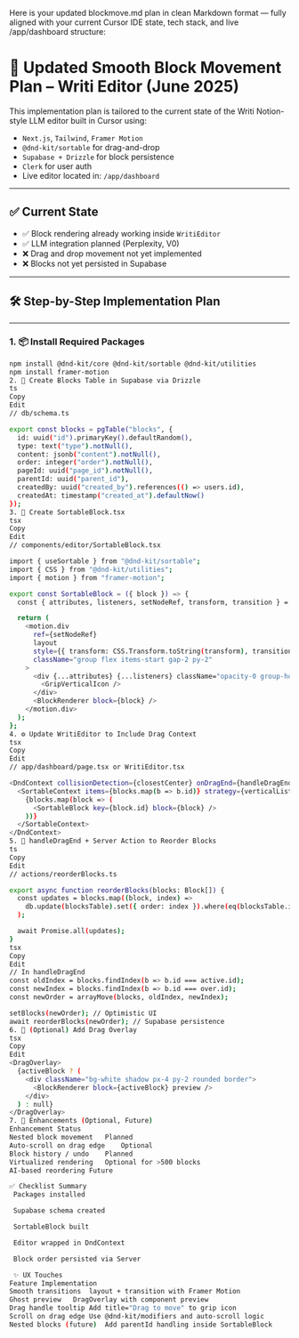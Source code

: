 Here is your updated blockmove.md plan in clean Markdown format — fully aligned with your current Cursor IDE state, tech stack, and live /app/dashboard structure:

# 🚚 Updated Smooth Block Movement Plan – Writi Editor (June 2025)

This implementation plan is tailored to the current state of the Writi Notion-style LLM editor built in Cursor using:

- `Next.js`, `Tailwind`, `Framer Motion`
- `@dnd-kit/sortable` for drag-and-drop
- `Supabase + Drizzle` for block persistence
- `Clerk` for user auth
- Live editor located in: `/app/dashboard`

---

## ✅ Current State

- ✅ Block rendering already working inside `WritiEditor`
- ✅ LLM integration planned (Perplexity, V0)
- ❌ Drag and drop movement not yet implemented
- ❌ Blocks not yet persisted in Supabase

---

## 🛠️ Step-by-Step Implementation Plan

---

### 1. 📦 Install Required Packages

```bash
npm install @dnd-kit/core @dnd-kit/sortable @dnd-kit/utilities
npm install framer-motion
2. 🧱 Create Blocks Table in Supabase via Drizzle
ts
Copy
Edit
// db/schema.ts

export const blocks = pgTable("blocks", {
  id: uuid("id").primaryKey().defaultRandom(),
  type: text("type").notNull(),
  content: jsonb("content").notNull(),
  order: integer("order").notNull(),
  pageId: uuid("page_id").notNull(),
  parentId: uuid("parent_id"),
  createdBy: uuid("created_by").references(() => users.id),
  createdAt: timestamp("created_at").defaultNow()
});
3. 🧩 Create SortableBlock.tsx
tsx
Copy
Edit
// components/editor/SortableBlock.tsx

import { useSortable } from "@dnd-kit/sortable";
import { CSS } from "@dnd-kit/utilities";
import { motion } from "framer-motion";

export const SortableBlock = ({ block }) => {
  const { attributes, listeners, setNodeRef, transform, transition } = useSortable({ id: block.id });

  return (
    <motion.div
      ref={setNodeRef}
      layout
      style={{ transform: CSS.Transform.toString(transform), transition }}
      className="group flex items-start gap-2 py-2"
    >
      <div {...attributes} {...listeners} className="opacity-0 group-hover:opacity-100 cursor-grab px-2">
        <GripVerticalIcon />
      </div>
      <BlockRenderer block={block} />
    </motion.div>
  );
};
4. ⚙️ Update WritiEditor to Include Drag Context
tsx
Copy
Edit
// app/dashboard/page.tsx or WritiEditor.tsx

<DndContext collisionDetection={closestCenter} onDragEnd={handleDragEnd}>
  <SortableContext items={blocks.map(b => b.id)} strategy={verticalListSortingStrategy}>
    {blocks.map(block => (
      <SortableBlock key={block.id} block={block} />
    ))}
  </SortableContext>
</DndContext>
5. 🔄 handleDragEnd + Server Action to Reorder Blocks
ts
Copy
Edit
// actions/reorderBlocks.ts

export async function reorderBlocks(blocks: Block[]) {
  const updates = blocks.map((block, index) =>
    db.update(blocksTable).set({ order: index }).where(eq(blocksTable.id, block.id))
  );

  await Promise.all(updates);
}
tsx
Copy
Edit
// In handleDragEnd
const oldIndex = blocks.findIndex(b => b.id === active.id);
const newIndex = blocks.findIndex(b => b.id === over.id);
const newOrder = arrayMove(blocks, oldIndex, newIndex);

setBlocks(newOrder); // Optimistic UI
await reorderBlocks(newOrder); // Supabase persistence
6. 🧊 (Optional) Add Drag Overlay
tsx
Copy
Edit
<DragOverlay>
  {activeBlock ? (
    <div className="bg-white shadow px-4 py-2 rounded border">
      <BlockRenderer block={activeBlock} preview />
    </div>
  ) : null}
</DragOverlay>
7. 🧠 Enhancements (Optional, Future)
Enhancement	Status
Nested block movement	Planned
Auto-scroll on drag edge	Optional
Block history / undo	Planned
Virtualized rendering	Optional for >500 blocks
AI-based reordering	Future

✅ Checklist Summary
 Packages installed

 Supabase schema created

 SortableBlock built

 Editor wrapped in DndContext

 Block order persisted via Server 

 ✨ UX Touches
Feature	Implementation
Smooth transitions	layout + transition with Framer Motion
Ghost preview	DragOverlay with component preview
Drag handle tooltip	Add title="Drag to move" to grip icon
Scroll on drag edge	Use @dnd-kit/modifiers and auto-scroll logic
Nested blocks (future)	Add parentId handling inside SortableBlock
